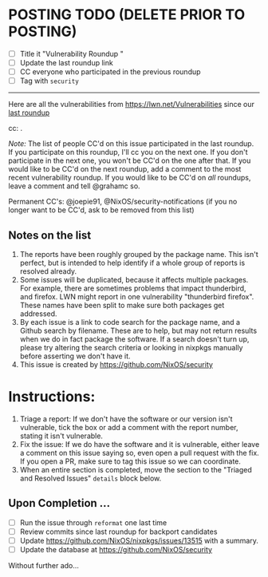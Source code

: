 # POSTING TODO (DELETE PRIOR TO POSTING)

 - [ ] Title it "Vulnerability Roundup <n>"
 - [ ] Update the last roundup link
 - [ ] CC everyone who participated in the previous roundup
 - [ ] Tag with `security`

---

Here are all the vulnerabilities from https://lwn.net/Vulnerabilities
since our [last roundup]()

cc: .

_Note:_ The list of people CC'd on this issue participated in the last
roundup. If you participate on this roundup, I'll cc you on the next
one. If you don't participate in the next one, you won't be CC'd on
the one after that. If you would like to be CC'd on the next roundup,
add a comment to the most recent vulnerability roundup.
If you would like to be CC'd on _all_ roundups, leave a comment and
tell @grahamc so.

Permanent CC's: @joepie91, @NixOS/security-notifications
(if you no longer want to be CC'd, ask to be removed from this list)

## Notes on the list
1. The reports have been roughly grouped by the package name. This
   isn't perfect, but is intended to help identify if a whole group
   of reports is resolved already.
2. Some issues will be duplicated, because it affects multiple packages.
   For example, there are sometimes problems that impact thunderbird,
   and firefox. LWN might report in one vulnerability "thunderbird
   firefox". These names have been split to make sure both packages get
   addressed.
3. By each issue is a link to code search for the package name, and
   a Github search by filename. These are to help, but may not return
   results when we do in fact package the software. If a search
   doesn't turn up, please try altering the search criteria or
   looking in nixpkgs manually before asserting we don't have it.
4. This issue is created by https://github.com/NixOS/security

# Instructions:

1. Triage a report: If we don't have the software or our version isn't
   vulnerable, tick the box or add a comment with the report number,
   stating it isn't vulnerable.
2. Fix the issue: If we do have the software and it is vulnerable,
   either leave a comment on this issue saying so, even open a pull
   request with the fix. If you open a PR, make sure to tag this
   issue so we can coordinate.
3. When an entire section is completed, move the section to the
   "Triaged and Resolved Issues" `details` block below.



## Upon Completion ...

 - [ ] Run the issue through `reformat` one last time
 - [ ] Review commits since last roundup for backport candidates
 - [ ] Update https://github.com/NixOS/nixpkgs/issues/13515 with a
 summary.
 - [ ] Update the database at https://github.com/NixOS/security

Without further ado...
